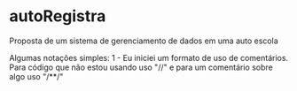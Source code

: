 # autoRegistra
Proposta de um sistema de gerenciamento de dados em uma auto escola








Algumas notações simples:
1 - Eu iniciei um formato de uso de comentários. Para código que não estou usando uso "//" e para um comentário sobre algo uso "/**/"
